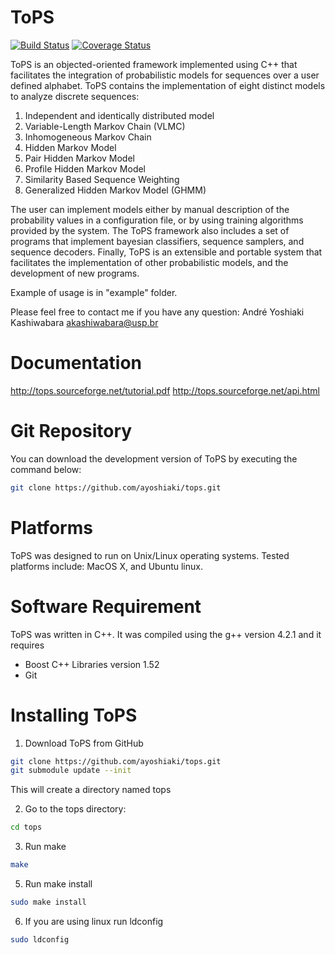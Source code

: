 ToPS
======

[![Build Status](https://travis-ci.org/topsframework/tops-refactoring.svg)](https://travis-ci.org/topsframework/tops-refactoring)
[![Coverage Status](https://coveralls.io/repos/topsframework/tops-refactoring/badge.svg)](https://coveralls.io/r/topsframework/tops-refactoring)

ToPS is an objected-oriented framework implemented using C++ that 
facilitates the integration of probabilistic models for sequences 
over a user defined alphabet. ToPS contains the implementation of 
eight distinct models to analyze discrete sequences:

1. Independent and identically distributed model
2. Variable-Length Markov Chain (VLMC)
3. Inhomogeneous Markov Chain
4. Hidden Markov Model
5. Pair Hidden Markov Model
6. Profile Hidden Markov Model
7. Similarity Based Sequence Weighting
8. Generalized Hidden Markov Model (GHMM)

The user can implement models either by manual description of the 
probability values in a configuration file, or by using training 
algorithms provided by the system. The ToPS framework also includes 
a set of programs that implement bayesian classifiers, sequence 
samplers, and sequence decoders. Finally, ToPS is an extensible and 
portable system that facilitates the implementation of other 
probabilistic models, and the development of new programs.

Example of usage is in "example" folder.

Please feel free to contact me if you have any question: 
André Yoshiaki Kashiwabara <akashiwabara@usp.br>

Documentation
=============

http://tops.sourceforge.net/tutorial.pdf
http://tops.sourceforge.net/api.html

Git Repository
==============

You can download the development version of ToPS by executing the 
command below:

```bash
git clone https://github.com/ayoshiaki/tops.git
```

Platforms
=========

ToPS was designed to run on Unix/Linux operating systems. 
Tested platforms include: MacOS X, and Ubuntu linux.

Software Requirement
====================

ToPS was written in C++. It was compiled using the g++ version 4.2.1 
and it requires

- Boost C++ Libraries version 1.52
- Git

Installing ToPS
===============

1. Download ToPS from GitHub  

```bash
git clone https://github.com/ayoshiaki/tops.git
git submodule update --init
```

   This will create a directory named tops

2. Go to the tops directory:

```bash
cd tops
```

3. Run make

```bash
make
```

5. Run make install

```bash
sudo make install
```

6. If you are using linux run ldconfig

```bash
sudo ldconfig
```

